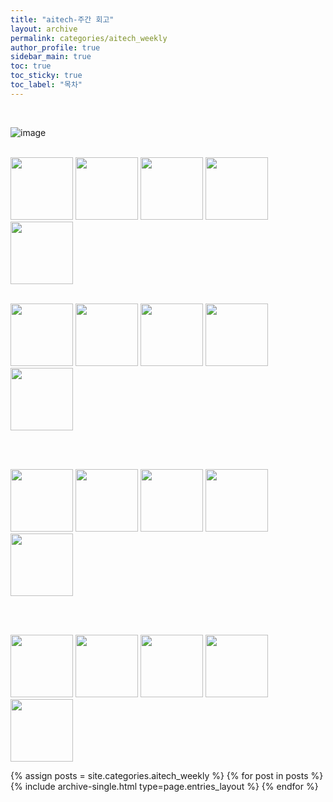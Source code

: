 ```yaml
---
title: "aitech-주간 회고"
layout: archive
permalink: categories/aitech_weekly
author_profile: true
sidebar_main: true
toc: true
toc_sticky: true
toc_label: "목차"
---
```


<br>

![image](../../../image/aitech.png)

<br>

<div>
<a href="https://yunjinchoidev.github.io/aitech_daily/post-day01/" target="_blank"><img src="https://img.shields.io/badge/DAY01-2496ED?style=for-the-badge&logoColor=white" style="width: 100px"></a>
<a href="https://yunjinchoidev.github.io/aitech_daily/post-day02/" target="_blank"><img src="https://img.shields.io/badge/DAY02-2496ED?style=for-the-badge&logoColor=white" style="width: 100px"></a>
<a href="https://yunjinchoidev.github.io/aitech_daily/post-day03/" target="_blank"><img src="https://img.shields.io/badge/DAY03-2496ED?style=for-the-badge&logoColor=white" style="width: 100px"></a>
<a href="https://yunjinchoidev.github.io/aitech_daily/post-day04/" target="_blank"><img src="https://img.shields.io/badge/DAY04-2496ED?style=for-the-badge&logoColor=white" style="width: 100px"></a>
<a href="https://yunjinchoidev.github.io/aitech_daily/post-day05/" target="_blank"><img src="https://img.shields.io/badge/DAY05-2496ED?style=for-the-badge&logoColor=white" style="width: 100px"></a>

<br>
<br>


<a href="https://yunjinchoidev.github.io/aitech_daily/post-day06/" target="_blank"><img src="https://img.shields.io/badge/DAY06-2496ED?style=for-the-badge&logoColor=white" style="width: 100px"></a>
<a href="https://yunjinchoidev.github.io/aitech_daily/post-day07/" target="_blank"><img src="https://img.shields.io/badge/DAY07-2496ED?style=for-the-badge&logoColor=white" style="width: 100px"></a>
<a href="https://yunjinchoidev.github.io/aitech_daily/post-day08/" target="_blank"><img src="https://img.shields.io/badge/DAY08-2496ED?style=for-the-badge&logoColor=white" style="width: 100px"></a>
<a href="https://yunjinchoidev.github.io/aitech_daily/post-day09/" target="_blank"><img src="https://img.shields.io/badge/DAY09-2496ED?style=for-the-badge&logoColor=white" style="width: 100px"></a>
<a href="https://yunjinchoidev.github.io/aitech_daily/post-day10/" target="_blank"><img src="https://img.shields.io/badge/DAY10-2496ED?style=for-the-badge&logoColor=white" style="width: 100px"></a>

<br>
<br>


<a href="https://yunjinchoidev.github.io/aitech_daily/post-day11/" target="_blank"><img src="https://img.shields.io/badge/DAY11-2496ED?style=for-the-badge&logoColor=white" style="width: 100px"></a>
<a href="https://yunjinchoidev.github.io/aitech_daily/post-day12/" target="_blank"><img src="https://img.shields.io/badge/DAY12-2496ED?style=for-the-badge&logoColor=white" style="width: 100px"></a>
<a href="https://yunjinchoidev.github.io/aitech_daily/post-day13/" target="_blank"><img src="https://img.shields.io/badge/DAY13-2496ED?style=for-the-badge&logoColor=white" style="width: 100px"></a>
<a href="https://yunjinchoidev.github.io/aitech_daily/post-day14/" target="_blank"><img src="https://img.shields.io/badge/DAY14-2496ED?style=for-the-badge&logoColor=white" style="width: 100px"></a>
<a href="https://yunjinchoidev.github.io/aitech_daily/post-day15/" target="_blank"><img src="https://img.shields.io/badge/DAY15-2496ED?style=for-the-badge&logoColor=white" style="width: 100px"></a>

<br>
<br>

<a href="https://yunjinchoidev.github.io/aitech_daily/post-day16/" target="_blank"><img src="https://img.shields.io/badge/DAY16-2496ED?style=for-the-badge&logoColor=white" style="width: 100px"></a>
<a href="https://yunjinchoidev.github.io/aitech_daily/post-day17/" target="_blank"><img src="https://img.shields.io/badge/DAY17-2496ED?style=for-the-badge&logoColor=white" style="width: 100px"></a>
<a href="https://yunjinchoidev.github.io/aitech_daily/post-day18/" target="_blank"><img src="https://img.shields.io/badge/DAY18-2496ED?style=for-the-badge&logoColor=white" style="width: 100px"></a>
<a href="https://yunjinchoidev.github.io/aitech_daily/post-day19/" target="_blank"><img src="https://img.shields.io/badge/DAY19-2496ED?style=for-the-badge&logoColor=white" style="width: 100px"></a>
<a href="https://yunjinchoidev.github.io/aitech_daily/post-day20/" target="_blank"><img src="https://img.shields.io/badge/DAY20-2496ED?style=for-the-badge&logoColor=white" style="width: 100px"></a>




{% assign posts = site.categories.aitech_weekly %}
{% for post in posts %} {% include archive-single.html type=page.entries_layout %} {% endfor %}